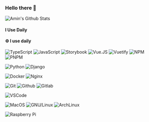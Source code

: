 ### Hello there 👋

![Amin's Github Stats](http://githubstats.aminzabardast.com/)

#### I Use Daily

#### ⚙️ I use daily

![TypeScript](https://img.shields.io/badge/typescript-%233178C6?style=flat-square&logo=typescript&logoColor=white)
![JavaScript](https://img.shields.io/badge/JavaScript-%23F7DF1E?style=flat-square&logo=javascript&logoColor=white)
![Storybook](https://img.shields.io/badge/storybook-%23FF4785?style=flat-square&logo=storybook&logoColor=white)
![Vue.JS](https://img.shields.io/badge/Vue.JS-%234FC08D?style=flat-square&logo=vuedotjs&logoColor=white)
![Vuetify](https://img.shields.io/badge/Vuetify-%231867C0?style=flat-square&logo=vuetify&logoColor=white)
![NPM](https://img.shields.io/badge/npm-%23CB3837?style=flat-square&logo=npm&logoColor=white)
![PNPM](https://img.shields.io/badge/pnpm-%23F69220?style=flat-square&logo=pnpm&logoColor=white)

![Python](https://img.shields.io/badge/python-%233776AB?style=flat-square&logo=python&logoColor=white)
![Django](https://img.shields.io/badge/django-%23092E20?style=flat-square&logo=django&logoColor=white)

![Docker](https://img.shields.io/badge/docker-%232496ED?style=flat-square&logo=docker&logoColor=white)
![Nginx](https://img.shields.io/badge/nginx-%23009639?style=flat-square&logo=nginx&logoColor=white)

![Git](https://img.shields.io/badge/git-%23F05032?style=flat-square&logo=git&logoColor=white)
![Github](https://img.shields.io/badge/github-%23181717?style=flat-square&logo=github&logoColor=white)
![Gitlab](https://img.shields.io/badge/gitlab-%23FC6D26?style=flat-square&logo=gitlab&logoColor=white)

![VSCode](https://img.shields.io/badge/VS%20Code-%23007ACC?style=flat-square&logo=visualstudiocode&logoColor=white)

![MacOS](https://img.shields.io/badge/Mac%20os-%23000?style=flat-square&logo=macos&logoColor=white)
![GNU/Linux](https://img.shields.io/badge/Linux-%23FCC624?style=flat-square&logo=linux&logoColor=white)
![ArchLinux](https://img.shields.io/badge/arch%20linux-%231793D1?style=flat-square&logo=archlinux&logoColor=white)

![Raspberry Pi](https://img.shields.io/badge/raspberry%20pi-%23A22846?style=flat-square&logo=raspberrypi&logoColor=white)


<!--
**aminzabardast/aminzabardast** is a ✨ _special_ ✨ repository because its `README.md` (this file) appears on your GitHub profile.

Here are some ideas to get you started:

- 🔭 I’m currently working on ...
- 🌱 I’m currently learning ...
- 👯 I’m looking to collaborate on ...
- 🤔 I’m looking for help with ...
- 💬 Ask me about ...
- 📫 How to reach me: ...
- 😄 Pronouns: ...
- ⚡ Fun fact: ...
-->
